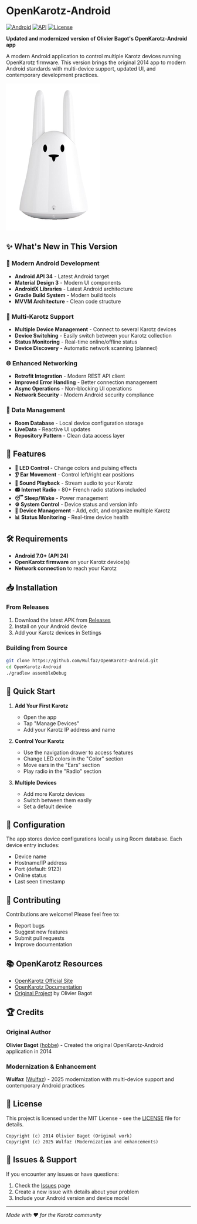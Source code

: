 # OpenKarotz-Android

[![Android](https://img.shields.io/badge/Platform-Android-green.svg)](https://developer.android.com/)
[![API](https://img.shields.io/badge/API-24%2B-brightgreen.svg)](https://android-arsenal.com/api?level=24)
[![License](https://img.shields.io/badge/License-MIT-blue.svg)](https://opensource.org/licenses/MIT)

**Updated and modernized version of Olivier Bagot's OpenKarotz-Android app**

A modern Android application to control multiple Karotz devices running OpenKarotz firmware. This version brings the original 2014 app to modern Android standards with multi-device support, updated UI, and contemporary development practices.

![Karotz](res/drawable-hdpi/karotz.png)

## ✨ What's New in This Version

### 🚀 **Modern Android Development**
- **Android API 34** - Latest Android target
- **Material Design 3** - Modern UI components
- **AndroidX Libraries** - Latest Android architecture
- **Gradle Build System** - Modern build tools
- **MVVM Architecture** - Clean code structure

### 🐰 **Multi-Karotz Support**
- **Multiple Device Management** - Connect to several Karotz devices
- **Device Switching** - Easily switch between your Karotz collection
- **Status Monitoring** - Real-time online/offline status
- **Device Discovery** - Automatic network scanning (planned)

### 🌐 **Enhanced Networking**
- **Retrofit Integration** - Modern REST API client
- **Improved Error Handling** - Better connection management
- **Async Operations** - Non-blocking UI operations
- **Network Security** - Modern Android security compliance

### 💾 **Data Management**
- **Room Database** - Local device configuration storage
- **LiveData** - Reactive UI updates
- **Repository Pattern** - Clean data access layer

## 📱 Features

- **🎨 LED Control** - Change colors and pulsing effects
- **👂 Ear Movement** - Control left/right ear positions
- **🎵 Sound Playback** - Stream audio to your Karotz
- **📻 Internet Radio** - 80+ French radio stations included
- **😴 Sleep/Wake** - Power management
- **⚙️ System Control** - Device status and version info
- **🔧 Device Management** - Add, edit, and organize multiple Karotz
- **📊 Status Monitoring** - Real-time device health

## 🛠️ Requirements

- **Android 7.0+ (API 24)**
- **OpenKarotz firmware** on your Karotz device(s)
- **Network connection** to reach your Karotz

## 📥 Installation

### From Releases
1. Download the latest APK from [Releases](https://github.com/Wulfaz/OpenKarotz-Android/releases)
2. Install on your Android device
3. Add your Karotz devices in Settings

### Building from Source
```bash
git clone https://github.com/Wulfaz/OpenKarotz-Android.git
cd OpenKarotz-Android
./gradlew assembleDebug
```

## 🚀 Quick Start

1. **Add Your First Karotz**
   - Open the app
   - Tap "Manage Devices" 
   - Add your Karotz IP address and name

2. **Control Your Karotz**
   - Use the navigation drawer to access features
   - Change LED colors in the "Color" section
   - Move ears in the "Ears" section
   - Play radio in the "Radio" section

3. **Multiple Devices**
   - Add more Karotz devices
   - Switch between them easily
   - Set a default device

## 🔧 Configuration

The app stores device configurations locally using Room database. Each device entry includes:
- Device name
- Hostname/IP address  
- Port (default: 9123)
- Online status
- Last seen timestamp

## 🤝 Contributing

Contributions are welcome! Please feel free to:
- Report bugs
- Suggest new features
- Submit pull requests
- Improve documentation

## 📚 OpenKarotz Resources

- [OpenKarotz Official Site](http://openkarotz.filippi.org/)
- [OpenKarotz Documentation](http://openkarotz.filippi.org/wiki/)
- [Original Project](https://github.com/hobbe/OpenKarotz-Android) by Olivier Bagot

## 🏆 Credits

### Original Author
**Olivier Bagot** ([hobbe](https://github.com/hobbe)) - Created the original OpenKarotz-Android application in 2014

### Modernization & Enhancement  
**Wulfaz** ([Wulfaz](https://github.com/Wulfaz)) - 2025 modernization with multi-device support and contemporary Android practices

## 📄 License

This project is licensed under the MIT License - see the [LICENSE](LICENSE) file for details.

```
Copyright (c) 2014 Olivier Bagot (Original work)
Copyright (c) 2025 Wulfaz (Modernization and enhancements)
```

## 🐛 Issues & Support

If you encounter any issues or have questions:
1. Check the [Issues](https://github.com/Wulfaz/OpenKarotz-Android/issues) page
2. Create a new issue with details about your problem
3. Include your Android version and device model

---

*Made with ❤️ for the Karotz community*
